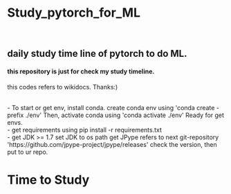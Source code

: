 # Study_pytorch_for_ML
<br>
<h2>daily study time line of pytorch to do ML.</h2>
<h4>this repository is just for check my study timeline.</h4>
<p></p>this codes refers to wikidocs. Thanks:)</p>
<br>
- To start or get env, install conda.
  create conda env using
  'conda create -prefix ./env'
  Then, activate conda using
  'conda activate ./env'
  Ready for get envs.
<br>
- get requirements using
  pip install -r requirements.txt
<br>
- get JDK >= 1.7
  set JDK to os path
  get JPype refers to next git-repository
  'https://github.com/jpype-project/jpype/releases'
  check the version, then put to ur repo.
<br>
<h1>Time to Study</h1>
